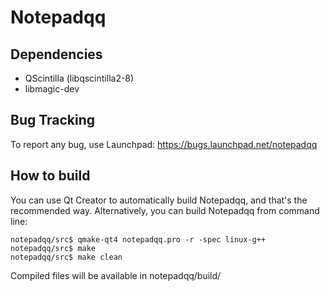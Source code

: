 Notepadqq
=========

Dependencies
------------
   * QScintilla (libqscintilla2-8)
   * libmagic-dev

Bug Tracking
------------
To report any bug, use Launchpad: https://bugs.launchpad.net/notepadqq

How to build
------------
You can use Qt Creator to automatically build Notepadqq, and that's the recommended way.
Alternatively, you can build Notepadqq from command line:

    notepadqq/src$ qmake-qt4 notepadqq.pro -r -spec linux-g++
    notepadqq/src$ make
    notepadqq/src$ make clean

Compiled files will be available in notepadqq/build/
    


